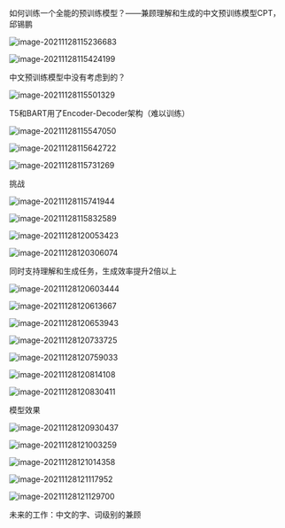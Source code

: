 如何训练一个全能的预训练模型？——兼顾理解和生成的中文预训练模型CPT，邱锡鹏

![image-20211128115236683](img/image-20211128115236683.png)

![image-20211128115424199](img/image-20211128115424199.png)

中文预训练模型中没有考虑到的？

![image-20211128115501329](img/image-20211128115501329.png)

T5和BART用了Encoder-Decoder架构（难以训练）

![image-20211128115547050](img/image-20211128115547050.png)

![image-20211128115642722](img/image-20211128115642722.png)

![image-20211128115731269](img/image-20211128115731269.png)

挑战

![image-20211128115741944](img/image-20211128115741944.png)

![image-20211128115832589](img/image-20211128115832589.png)

![image-20211128120053423](img/image-20211128120053423.png)

![image-20211128120306074](img/image-20211128120306074.png)

同时支持理解和生成任务，生成效率提升2倍以上

![image-20211128120603444](img/image-20211128120603444.png)

![image-20211128120613667](img/image-20211128120613667.png)

![image-20211128120653943](img/image-20211128120653943.png)

![image-20211128120733725](img/image-20211128120733725.png)

![image-20211128120759033](img/image-20211128120759033.png)

![image-20211128120814108](img/image-20211128120814108.png)

![image-20211128120830411](img/image-20211128120830411.png)

模型效果

![image-20211128120930437](img/image-20211128120930437.png)

![image-20211128121003259](img/image-20211128121003259.png)

![image-20211128121014358](img/image-20211128121014358.png)

![image-20211128121117952](img/image-20211128121117952.png)

![image-20211128121129700](img/image-20211128121129700.png)

未来的工作：中文的字、词级别的兼顾

